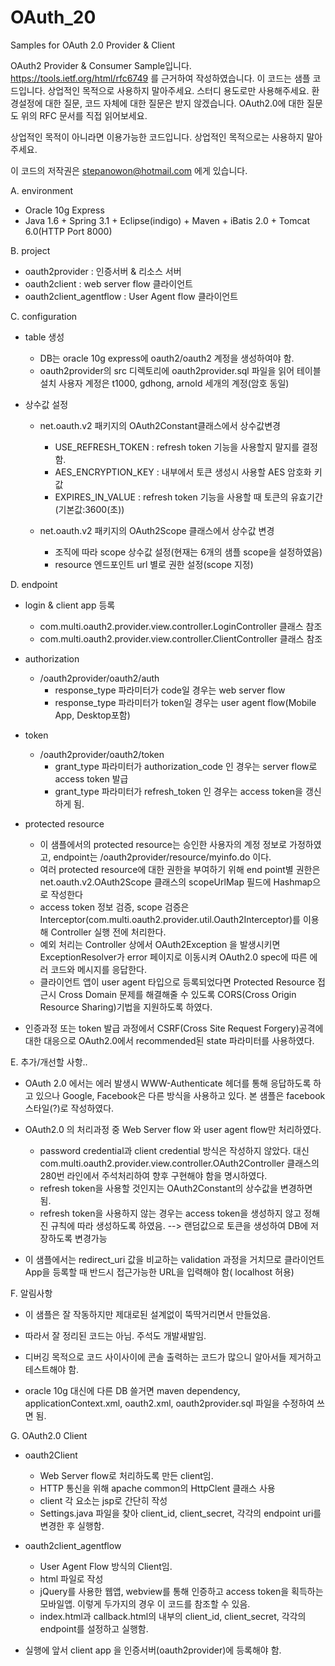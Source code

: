 OAuth_20
========

Samples for OAuth 2.0 Provider &amp; Client 

OAuth2 Provider & Consumer Sample입니다.
https://tools.ietf.org/html/rfc6749  를 근거하여 작성하였습니다.
이 코드는 샘플 코드입니다. 상업적인 목적으로 사용하지 말아주세요. 스터디 용도로만 사용해주세요.
환경설정에 대한 질문, 코드 자체에 대한 질문은 받지 않겠습니다.
OAuth2.0에 대한 질문도 위의 RFC 문서를 직접 읽어보세요.

상업적인 목적이 아니라면 이용가능한 코드입니다.
상업적인 목적으로는 사용하지 말아주세요.

이 코드의 저작권은 stepanowon@hotmail.com 에게 있습니다.

A. environment

  - Oracle 10g Express
  - Java 1.6 + Spring 3.1 + Eclipse(indigo) + Maven + iBatis 2.0 + Tomcat 6.0(HTTP Port 8000)

B. project

  - oauth2provider : 인증서버 & 리소스 서버
  - oauth2client : web server flow 클라이언트
  - oauth2client_agentflow : User Agent flow 클라이언트 

C. configuration

  - table 생성
    - DB는 oracle 10g express에 oauth2/oauth2 계정을 생성하여야 함.
    - oauth2provider의 src 디렉토리에 oauth2provider.sql 파일을 읽어 테이블 설치
      사용자 계정은 t1000, gdhong, arnold 세개의 계정(암호 동일)

  - 상수값 설정
    - net.oauth.v2 패키지의 OAuth2Constant클래스에서 상수값변경
      * USE_REFRESH_TOKEN : refresh token 기능을 사용할지 말지를 결정함.
      * AES_ENCRYPTION_KEY : 내부에서 토큰 생성시 사용할 AES 암호화 키 값
      * EXPIRES_IN_VALUE : refresh token 기능을 사용할 때 토큰의 유효기간(기본값:3600(초))
      
    - net.oauth.v2 패키지의 OAuth2Scope 클래스에서 상수값 변경
      * 조직에 따라 scope 상수값 설정(현재는 6개의 샘플 scope을 설정하였음)
      * resource 엔드포인트 url 별로 권한 설정(scope 지정)
      
D. endpoint
  - login & client app 등록
     * com.multi.oauth2.provider.view.controller.LoginController 클래스 참조
     * com.multi.oauth2.provider.view.controller.ClientController 클래스 참조
     
  - authorization
     * /oauth2provider/oauth2/auth
       - response_type 파라미터가 code일 경우는 web server flow
       - response_type 파라미터가 token일 경우는 user agent flow(Mobile App, Desktop포함)

  -  token  
     * /oauth2provider/oauth2/token
       - grant_type 파라미터가 authorization_code 인 경우는 server flow로 access token 발급
       - grant_type 파라미터가 refresh_token 인 경우는  access token을 갱신하게 됨.

  - protected resource
     * 이 샘플에서의 protected resource는 승인한 사용자의 계정 정보로 가정하였고, 
       endpoint는 /oauth2provider/resource/myinfo.do 이다.
     * 여러 protected resource에 대한 권한을 부여하기 위해 end point별 권한은 net.oauth.v2.OAuth2Scope 클래스의
       scopeUrlMap 필드에 Hashmap으로 작성한다
     * access token 정보 검증, scope 검증은 Interceptor(com.multi.oauth2.provider.util.Oauth2Interceptor)를 
       이용해 Controller 실행 전에 처리한다.
     * 예외 처리는 Controller 상에서 OAuth2Exception 을 발생시키면
       ExceptionResolver가 error 페이지로 이동시켜 OAuth2.0 spec에 따른 에러 코드와 메시지를 응답한다.
     * 클라이언트 앱이 user agent 타입으로 등록되었다면 Protected Resource 접근시 Cross Domain 문제를
       해결해줄 수 있도록 CORS(Cross Origin Resource Sharing)기법을 지원하도록 하였다.
  
  - 인증과정 또는 token 발급 과정에서 CSRF(Cross Site Request Forgery)공격에 대한 대응으로 
    OAuth2.0에서 recommended된 state 파라미터를 사용하였다.

E. 추가/개선할 사항..
  - OAuth 2.0 에서는 에러 발생시 WWW-Authenticate 헤더를 통해 응답하도록 하고 있으나
      Google, Facebook은 다른 방식을 사용하고 있다. 본 샘플은 facebook 스타일(?)로 작성하였다.

  - OAuth2.0 의 처리과정 중 Web Server flow 와 user agent flow만 처리하였다.
     * password credential과 client credential 방식은 작성하지 않았다. 대신 
       com.multi.oauth2.provider.view.controller.OAuth2Controller 클래스의 280번 라인에서 
       주석처리하여 향후 구현해야 함을 명시하였다.
     * refresh token을 사용할 것인지는 OAuth2Constant의 상수값을 변경하면 됨.
     * refresh token을 사용하지 않는 경우는 access token을 생성하지 않고 정해진 규칙에 따라
     	 생성하도록 하였음. --> 랜덤값으로 토큰을 생성하여 DB에 저장하도록 변경가능
  
  - 이 샘플에서는 redirect_uri 값을 비교하는 validation 과정을 거치므로 클라이언트 App을 등록할 때
    반드시 접근가능한 URL을 입력해야 함( localhost 허용)
     

F. 알림사항
   - 이 샘플은 잘 작동하지만 제대로된 설계없이 뚝딱거리면서 만들었음.
   - 따라서 잘 정리된 코드는 아님. 주석도 개발새발임.
   - 디버깅 목적으로 코드 사이사이에 콘솔 출력하는 코드가 많으니 알아서들 제거하고 테스트해야 함.

   - oracle 10g 대신에 다른 DB 쓸거면 maven dependency, applicationContext.xml, oauth2.xml, 
     oauth2provider.sql 파일을 수정하여 쓰면 됨.
   
   
   
   
G. OAuth2.0 Client
  - oauth2Client 
    * Web Server flow로 처리하도록 만든 client임.
    * HTTP 통신을 위해 apache common의 HttpClent 클래스 사용
    * client 각 요소는 jsp로 간단히 작성
    * Settings.java 파일을 찾아 client_id, client_secret, 각각의 endpoint uri를 변경한 후 실행함.
     
  - oauth2client_agentflow
    * User Agent Flow 방식의 Client임.
    * html 파일로 작성
    * jQuery를 사용한 웹앱, webview를 통해 인증하고 access token을 획득하는 모바일앱. 이렇게 두가지의 경우
      이 코드를 참조할 수 있음.
    * index.html과 callback.html의 내부의 client_id, client_secret, 각각의 endpoint를 설정하고 실행함.
   
  - 실행에 앞서 client app 을 인증서버(oauth2provider)에 등록해야 함.
  



      
    
        

  
